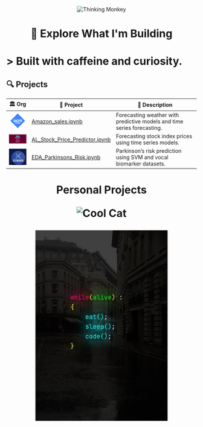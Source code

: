 <p align="center">
  <img src="https://i.gifer.com/6n4.gif" width="300" alt="Thinking Monkey"/>
</p>
<h1 align="center">🧠 Explore What I'm Building</h1>




<h1 align="left"> > Built with caffeine and curiosity.</h2>



## 🔍 Projects

| 🏛️ Org  | 📂 Project | 📝 Description |
|-------------|------------|----------------|
| <img src="acm-ucr-logo.webp" width="60"/> | [Amazon_sales.ipynb](./Copy_of_ACM_DAS.ipynb) | Forecasting weather with predictive models and time series forecasting. |
| <img src="aiscucr.jpg" width="90"/> | [AL_Stock_Price_Predictor.ipynb](./AL_Stock_Price_Predictor.ipynb) | Forecasting stock index prices using time series models. |
| <img src="dss.png" width="60"/> | [EDA_Parkinsons_Risk.ipynb](./EDA_Parkinsons_Risk.ipynb) | Parkinson’s risk prediction using SVM and vocal biomarker datasets. |


<h1 align="center"> Personal Projects
<p align="center">
  <img src="https://i.pinimg.com/originals/6b/cd/f2/6bcdf2799bc8300f6684fe9b432c2c5b.gif" width="700" alt="Cool Cat"/>
</p>


<p align="center">
  <img src="While_Alive.jpg" alt="Coding Setup" width="350"/>
</p>
